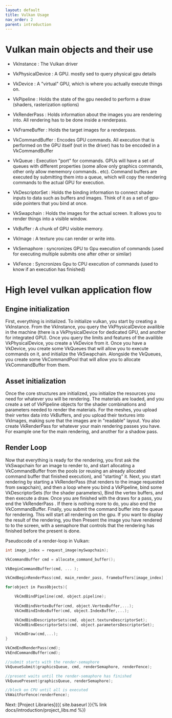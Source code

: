 ```yaml
---
layout: default
title: Vulkan Usage
nav_order: 2
parent: introduction
---
```


# Vulkan main objects and their use

- VkInstance : The Vulkan driver
- VkPhysicalDevice : A GPU. mostly sed to query physical gpu details
- VkDevice : A "virtual" GPU, which is where you actually execute things on.

- VkPipeline : Holds the state of the gpu needed to perform a draw (shaders, rasterization options)
- VkRenderPass : Holds information about the images you are rendering into. All rendering has to be done inside a renderpass.
- VkFrameBuffer : Holds the target images for a renderpass.
- VkCommandBuffer : Encodes GPU commands. All execution that is performed on the GPU itself (not in the driver) has to be encoded in a VkCommandBuffer
- VkQueue : Execution "port" for commands. GPUs will have a set of queues with different properties (some allow only graphics commands, other only allow mememory commands.. etc). Command buffers are executed by submitting them into a queue, which will copy the rendering commands to the actual GPU for execution.
- VkDescriptorSet : Holds the binding information to connect shader inputs to data such as buffers and images. Think of it as a set of gpu-side pointers that you bind at once.
- VkSwapchain : Holds the images for the actual screen. It allows you to render things into a visible window.
- VkBuffer : A chunk of GPU visible memory.
- VkImage : A texture you can render or write into. 
- VkSemaphore : syncronizes GPU to Gpu execution of commands (used for executing multiple submits one after other or similar)
- VkFence : Syncronizes Gpu to CPU execution of commands (used to know if an execution has finished)

# High level vulkan application flow

## Engine initialization
First, everything is initialized. To initialize vulkan, you start by creating a VkInstance. From the VkInstance, you query the VkPhysicalDevice availible in the machine (there is a VkPhysicalDevice for dedicated GPU, and another for integrated GPU). Once you query the limits and features of the availible VkPhysicalDevice, you create a VkDevice from it.
Once you have a VkDevice, you create some VkQueues that will allow you to execute commands on it, and initialize the VkSwapchain. Alongside the VkQueues, you create some VkCommandPool that will allow you to allocate VkCommandBuffer from them. 

## Asset initialization
Once the core structures are initialized, you initialize the resources you need for whatever you will be rendering. The materials are loaded, and you create a set of VkPipeline objects for the shader combinations and parameters needed to render the materials. For the meshes, you upload their vertex data into VkBuffers, and you upload their textures into VkImages, making sure that the images are in "readable" layout. You also create VkRenderPass for whatever your main rendering passes you have. For example one for the main rendering, and another for a shadow pass.

## Render Loop
Now that everything is ready for the rendering, you first ask the VkSwapchain for an image to render to, and start allocating a VkCommandBuffer from the pools (or reusing an already allocated command buffer that finished execution), and "starting" it. 
Next, you start rendering by starting a VkRenderPass (that renders to the image requested from swapchain), and then a loop where you bind a VkPipeline, bind some VkDescriptorSets (for the shader parameters), Bind the vertex buffers, and then execute a draw.
Once you are finished with the draws for a pass, you end the VkRenderPass . If there is nothing more to do, you also end the VkCommandBuffer.
Finally, you submit the command buffer into the queue for rendering. This will start all rendering on the gpu. 
If you want to display the result of the rendering, you then Present the image you have rendered to to the screen, with a semaphore that controls that the rendering has finished before the present is done.

Pseudocode of a render-loop in Vulkan:


```cpp
int image_index = request_image(mySwapchain);

VkCommandBuffer cmd = allocate_command_buffer();

VkBeginCommandBuffer(cmd, ... );

VkCmdBeginRenderPass(cmd, main_render_pass, framebuffers[image_index] );

for(object in PassObjects){

    VkCmdBindPipeline(cmd, object.pipeline);
    
    VkCmdBindVertexBuffer(cmd, object.VertexBuffer,...);
    VkCmdBindIndexBuffer(cmd, object.IndexBuffer,...);

    VkCmdBindDescriptorSets(cmd, object.textureDescriptorSet);
    VkCmdBindDescriptorSets(cmd, object.parametersDescriptorSet);

    VkCmdDraw(cmd,...);
}

VkCmdEndRenderPass(cmd);
VkEndCommandBuffer(cmd);

//submit starts with the render-semaphore
VkQueueSubmit(graphicsQueue, cmd, renderSemaphore, renderFence);

//present waits until the render-semaphore has finished
VkQueuePresent(graphicsQueue, renderSemaphore);

//block on CPU until all is executed
VkWaitForFence(renderFence);
```

Next: [Project Libraries]({{ site.baseurl }}{% link docs/introduction/project_libs.md %})